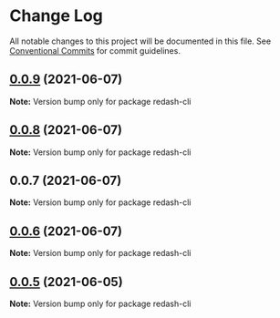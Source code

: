 # Change Log

All notable changes to this project will be documented in this file.
See [Conventional Commits](https://conventionalcommits.org) for commit guidelines.

## [0.0.9](https://github.com/marcolink/redash-tools/compare/redash-cli@0.0.7...redash-cli@0.0.9) (2021-06-07)

**Note:** Version bump only for package redash-cli





## [0.0.8](https://github.com/marcolink/redash-tools/compare/redash-cli@0.0.7...redash-cli@0.0.8) (2021-06-07)

**Note:** Version bump only for package redash-cli





## 0.0.7 (2021-06-07)

**Note:** Version bump only for package redash-cli





## [0.0.6](https://github.com/marcolink/redash-tools/compare/redash-cli@0.0.4...redash-cli@0.0.6) (2021-06-07)

**Note:** Version bump only for package redash-cli





## [0.0.5](https://github.com/marcolink/redash-tools/compare/redash-cli@0.0.4...redash-cli@0.0.5) (2021-06-05)

**Note:** Version bump only for package redash-cli
